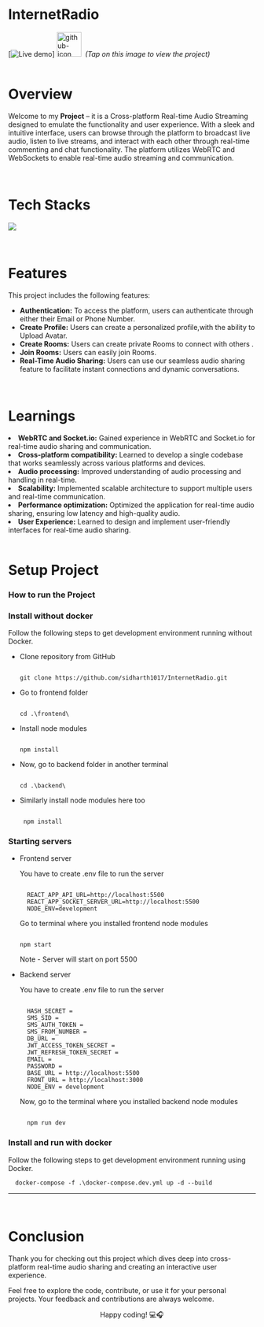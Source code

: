 # InternetRadio

[![Live demo](https://img.shields.io/badge/Live-Demo-blue)]
[<img src="./public/images/10131.png" width="50px" alt="github-icon">](https://e-commerce-website-fed4f.web.app/)<em>&nbsp; (Tap on this image to view the project)</em></span>     
<br>

# Overview

Welcome to my **Project** – it is a Cross-platform Real-time Audio Streaming designed to emulate the functionality and user experience. With a sleek and intuitive interface, users can browse through the platform to broadcast live audio, listen to live streams, and interact with each other through real-time commenting and chat functionality. The platform utilizes WebRTC and WebSockets to enable real-time audio streaming and communication.

<br>

# Tech Stacks

<p>
  <a href="https://skillicons.dev">
    <img src="https://skillicons.dev/icons?i=react,nodejs,express,mongodb,redux,bootstrap,git,github,vscode" />
  </a>
</p>
<br>

# Features

This project includes the following features:
<ul>
    <li><strong>Authentication:</strong> To access the platform, users can authenticate through either their Email or Phone Number.</li>
    <li><strong>Create Profile:</strong> Users can create a personalized profile,with the ability to Upload Avatar.</li>
    <li><strong>Create Rooms:</strong> Users can create private Rooms to connect with others .</li>
    <li><strong>Join Rooms:</strong> Users can easily join Rooms.</li>
    <li><strong>Real-Time Audio Sharing:</strong> Users can use our seamless audio sharing feature to facilitate instant connections and dynamic conversations.</li>
</ul>

<br>

# Learnings

<li><strong>WebRTC and Socket.io:</strong> Gained experience in WebRTC and Socket.io for real-time audio sharing and communication.</li> 
<li><strong>Cross-platform compatibility:</strong> Learned to develop a single codebase that works seamlessly across various platforms and devices.</li> <li><strong>Audio processing:</strong> Improved understanding of audio processing and handling in real-time.</li> 
<li><strong>Scalability:</strong> Implemented scalable architecture to support multiple users and real-time communication.</li> 
<li><strong>Performance optimization:</strong> Optimized the application for real-time audio sharing, ensuring low latency and high-quality audio.</li> 
<li><strong>User Experience:</strong> Learned to design and implement user-friendly interfaces for real-time audio sharing.</li>

<br>

# Setup Project

### How to run the Project
### Install without docker

Follow the following steps to get development environment running without Docker.

* Clone repository from GitHub
  
  ```
  
  git clone https://github.com/sidharth1017/InternetRadio.git
  
  ```

* Go to frontend folder

  ```
  
  cd .\frontend\
  
  ```

* Install node modules

   ```
   
   npm install

   ```

* Now, go to backend folder in another terminal
  
  ```
  
  cd .\backend\
  
  ```

* Similarly install node modules here too

  ```
   
   npm install
  
  ```

### Starting servers

* Frontend server

  You have to create .env file to run the server
  
  ```
  
    REACT_APP_API_URL=http://localhost:5500
    REACT_APP_SOCKET_SERVER_URL=http://localhost:5500
    NODE_ENV=development
  
  ```
  Go to terminal where you installed frontend node modules

  ```

  npm start

  ```

  Note - Server will start on port 5500

* Backend server
  
  You have to create .env file to run the server
  ```
  
    HASH_SECRET = 
    SMS_SID = 
    SMS_AUTH_TOKEN = 
    SMS_FROM_NUMBER = 
    DB_URL = 
    JWT_ACCESS_TOKEN_SECRET = 
    JWT_REFRESH_TOKEN_SECRET = 
    EMAIL = 
    PASSWORD =
    BASE_URL = http://localhost:5500
    FRONT_URL = http://localhost:3000
    NODE_ENV = development
  
  ```
  
  Now, go to the terminal where you installed backend node modules
  
    ```

      npm run dev

    ```

### Install and run with docker

Follow the following steps to get development environment running using Docker.
  ```
    docker-compose -f .\docker-compose.dev.yml up -d --build
  ```

---

<br>

# Conclusion

Thank you for checking out this project which dives deep into cross-platform real-time audio sharing and creating an interactive user experience. 

Feel free to explore the code, contribute, or use it for your personal projects. Your feedback and contributions are always welcome.

<p align="center">
  Happy coding! 💻🎧
</p>

